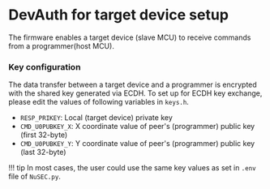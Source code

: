 # DevAuth for target device setup

The firmware enables a target device (slave MCU) to receive commands from
a programmer(host MCU).

### Key configuration

The data transfer between a target device and a programmer is encrypted with
the shared key generated via ECDH. To set up for ECDH key exchange,
please edit the values of following variables in `keys.h`.

* `RESP_PRIKEY`: Local (target device) private key
* `CMD_U0PUBKEY_X`: X coordinate value of peer's (programmer) public key (first 32-byte)
* `CMD_U0PUBKEY_Y`: Y coordinate value of peer's (programmer) public key (last 32-byte)

!!! tip
    In most cases, the user could use the same key values as set in `.env`
    file of `NuSEC.py`.
